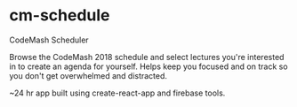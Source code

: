 # cm-schedule
CodeMash Scheduler

Browse the CodeMash 2018 schedule and select lectures you're interested in to create an agenda for yourself.
Helps keep you focused and on track so you don't get overwhelmed and distracted.

~24 hr app built using create-react-app and firebase tools.
